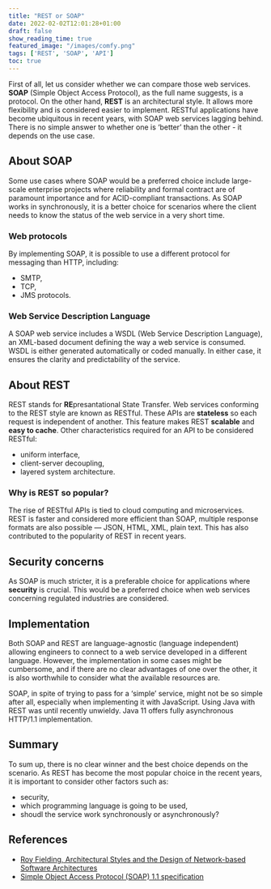 ```yaml
---
title: "REST or SOAP"
date: 2022-02-02T12:01:28+01:00
draft: false
show_reading_time: true
featured_image: "/images/comfy.png"
tags: ['REST', 'SOAP', 'API']
toc: true
---
```


First of all, let us consider whether we can compare those web services. 
**SOAP** (Simple Object Access Protocol), as the full name suggests, is a protocol. 
On the other hand, **REST** is an architectural style. 
It allows more flexibility and is considered easier to implement. 
RESTful applications have become ubiquitous in recent years, with SOAP web services
lagging behind. There is no simple answer to whether one is ‘better’ than the other -
it depends on the use case. 

## About SOAP

Some use cases where SOAP would be a preferred choice include large-scale enterprise
projects where reliability and formal contract are of paramount importance and for
ACID-compliant transactions. As SOAP works in synchronously, it is a better choice for
scenarios where the client needs to know the status of the web service in a very short
time.

### Web protocols

By implementing SOAP, it is possible to use a different protocol for messaging than HTTP, including:
- SMTP,
- TCP,
- JMS protocols. 

### Web Service Description Language

A SOAP web service includes a WSDL (Web Service Description Language), 
an XML-based document defining the way a web service is consumed. 
WSDL is either generated automatically or coded manually. 
In either case, it ensures the clarity and predictability of the service.

## About REST

REST stands for **RE**presantational State Transfer. Web services conforming to the REST
style are known as RESTful. 
These APIs are **stateless** so each request is independent of
another. This feature makes REST **scalable** and **easy to cache**. 
Other characteristics required for an API to be considered RESTful:
- uniform interface,
- client-server decoupling, 
- layered system architecture.

### Why is REST so popular?

The rise of RESTful APIs is tied to cloud computing and microservices. REST is faster and
considered more efficient than SOAP, multiple response formats are also possible — JSON, HTML,
XML, plain text. This has also contributed to the popularity of REST in recent years.

## Security concerns

As SOAP is much stricter, it is a preferable choice for applications where **security** is crucial. 
This would be a preferred choice when web services concerning regulated industries are considered.

## Implementation

Both SOAP and REST are language-agnostic (language independent) allowing engineers
to connect to a web service developed in a different language. 
However, the implementation in some cases might be cumbersome, and if there are no clear advantages of one
over the other, it is also worthwhile to consider what the available resources are. 

SOAP, in spite of trying to pass for a ‘simple’ service, might not be so simple after all, especially
when implementing it with JavaScript. Using Java with REST was until
recently unwieldy. Java 11 offers fully asynchronous HTTP/1.1 implementation.

## Summary

To sum up, there is no clear winner and the best choice depends on the scenario. 
As REST has become the most popular choice in the recent years, it is important to consider other factors such as:
- security, 
- which programming language is going to be used,
- shoudl the service work synchronously or asynchronously?

## References

- [Roy Fielding, Architectural Styles and the Design of Network-based Software Architectures](https://www.ics.uci.edu/~fielding/pubs/dissertation/top.htm)
- [Simple Object Access Protocol (SOAP) 1.1 specification](https://www.w3.org/TR/2000/NOTE-SOAP-20000508/)